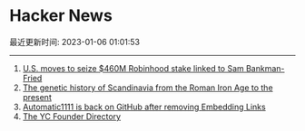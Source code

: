# Hacker News

最近更新时间: 2023-01-06 01:01:53

--- 
1. [U.S. moves to seize $460M Robinhood stake linked to Sam Bankman-Fried](https://www.cnn.com/2023/01/05/investing/doj-seizes-robinhood-shares/index.html) 
2. [The genetic history of Scandinavia from the Roman Iron Age to the present](https://www.cell.com/cell/fulltext/S0092-8674(22)01468-4) 
3. [Automatic1111 is back on GitHub after removing Embedding Links](https://github.com/AUTOMATIC1111/stable-diffusion-webui/wiki/Textual-Inversion) 
4. [The YC Founder Directory](https://www.ycombinator.com/blog/the-yc-founder-directory) 
